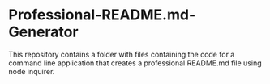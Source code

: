 # Professional-README.md-Generator
This repository contains a folder with files containing the code for a command line application that creates a professional README.md file using node inquirer.
